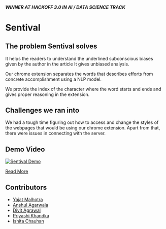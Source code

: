 ##### WINNER AT HACKOFF 3.0 IN AI / DATA SCIENCE TRACK
# Sentival

## The problem Sentival solves
It helps the readers to understand the underlined subconscious biases given by the author in the article It gives unbiased analysis.

Our chrome extension separates the words that describes efforts from concrete accomplishment using a NLP model.

We provide the index of the character where the word starts and ends and gives proper reasoning in the extension.

## Challenges we ran into
We had a tough time figuring out how to access and change the styles of the webpages that would be using our chrome extension. Apart from that, there were issues in connecting with the server.

## Demo Video

[![Sentival Demo](http://img.youtube.com/vi/Wrfb1W-wuGE/0.jpg)](http://www.youtube.com/watch?v=Wrfb1W-wuGE "Sentival Demo")

[Read More](https://devfolio.co/submissions/sentival)

## Contributors
* [Yajat Malhotra](https://github.com/iamyajat)
* [Anshul Agarwala](https://github.com/anshulagx)
* [Divit Agrawal](https://github.com/divit-agrawal)
* [Priyashi Khandka](https://github.com/priyashikhandka)
* [Ishita Chauhan](https://github.com/ishizzz)
